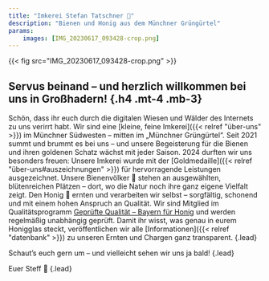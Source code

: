 ```yaml
---
title: "Imkerei Stefan Tatschner 🐝"
description: "Bienen und Honig aus dem Münchner Grüngürtel"
params:
    images: [IMG_20230617_093428-crop.png]
---
```


{{< fig src="IMG_20230617_093428-crop.png" >}}

## Servus beinand – und herzlich willkommen bei uns in Großhadern! {.h4 .mt-4 .mb-3}

Schön, dass ihr euch durch die digitalen Wiesen und Wälder des Internets zu uns verirrt habt.
Wir sind eine [kleine, feine Imkerei]({{< relref "über-uns" >}}) im Münchner Südwesten – mitten im „Münchner Grüngürtel“.
Seit 2021 summt und brummt es bei uns – und unsere Begeisterung für die Bienen und ihren goldenen Schatz wächst mit jeder Saison.
2024 durften wir uns besonders freuen: Unsere Imkerei wurde mit der [Goldmedaille]({{< relref "über-uns#auszeichnungen" >}}) für hervorragende Leistungen ausgezeichnet.
Unsere Bienenvölker 🐝 stehen an ausgewählten, blütenreichen Plätzen – dort, wo die Natur noch ihre ganz eigene Vielfalt zeigt.
Den Honig 🍯 ernten und verarbeiten wir selbst – sorgfältig, schonend und mit einem hohen Anspruch an Qualität.
Wir sind Mitglied im Qualitätsprogramm [Geprüfte Qualität – Bayern für Honig](https://www.gq-bayern.de/) und werden regelmäßig unabhängig geprüft.
Damit ihr wisst, was genau in eurem Honigglas steckt, veröffentlichen wir alle [Informationen]({{< relref "datenbank" >}}) zu unseren Ernten und Chargen ganz transparent.
{.lead}

Schaut’s euch gern um – und vielleicht sehen wir uns ja bald!
{.lead}

Euer Steff 🐝
{.lead}
